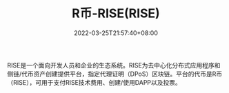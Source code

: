 ﻿---
weight: 
title: "R币-RISE(RISE)"
description: "RISE是一个面向开发人员和企业的生态系统"
date: 2022-03-25T21:57:40+08:00
lastmod: 2022-03-25T16:45:40+08:00
draft: false
authors: ["Metabd"]
featuredImage: "rbi-riserise.webp"
link: ""
tags: ["数字代币","R币-RISE(RISE)"]
categories: ["navigation"]
navigation: ["数字代币"]
lightgallery: true
toc: true
pinned: false
recommend: false
recommend1: false
---
RISE是一个面向开发人员和企业的生态系统。RISE为去中心化分布式应用程序和侧链/代币资产创建提供平台，指定代理证明（DPoS）区块链。平台的代币是R币（RISE），可用于支付RISE技术费用、创建/使用DAPP以及投票。
